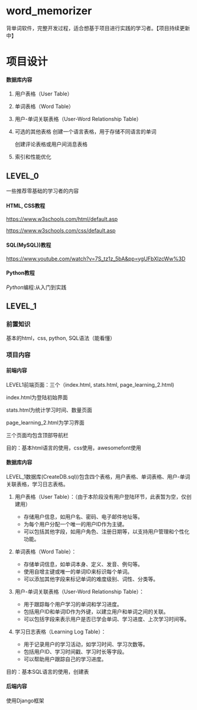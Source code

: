 # word_memorizer

背单词软件，完整开发过程，适合想基于项目进行实践的学习者。【项目持续更新中】

# 项目设计

#### 数据库内容

1. 用户表格（User Table）
2. 单词表格（Word Table）
3. 用户-单词关联表格（User-Word Relationship Table）
4. 可选的其他表格
   创建一个语言表格，用于存储不同语言的单词

   创建评论表格或用户间消息表格
5. 索引和性能优化

## LEVEL_0

一些推荐零基础的学习者的内容

#### HTML, CSS教程

https://www.w3schools.com/html/default.asp

https://www.w3schools.com/css/default.asp

#### SQL(MySQL))教程

https://www.youtube.com/watch?v=7S_tz1z_5bA&pp=ygUFbXlzcWw%3D

#### Python教程

*Python*编程:从入门到实践

## LEVEL_1

### 前置知识

基本的html，css, python, SQL语法（能看懂）

### 项目内容

#### 前端内容

LEVEL1前端页面：三个（index.html, stats.html, page_learning_2.html)

index.html为登陆初始界面

stats.html为统计学习时间、数量页面

page_learning_2.html为学习界面

三个页面均包含顶部导航栏

目的：基本html语言的使用，css使用，awesomefont使用

#### 数据库内容

LEVEL_1数据库(CreateDB.sql))包含四个表格，用户表格、单词表格、用户-单词关联表格，学习日志表格。

1. 用户表格（User Table）：（由于本阶段没有用户登陆环节，此表暂为空，仅创建用）

   * 存储用户信息，如用户名、密码、电子邮件地址等。
   * 为每个用户分配一个唯一的用户ID作为主键。
   * 可以包括其他字段，如用户角色、注册日期等，以支持用户管理和个性化功能。
2. 单词表格（Word Table）：

   * 存储单词信息，如单词本身、定义、发音、例句等。
   * 使用自增主键或唯一的单词ID来标识每个单词。
   * 可以添加其他字段来标记单词的难度级别、词性、分类等。
3. 用户-单词关联表格（User-Word Relationship Table）：

   * 用于跟踪每个用户学习的单词和学习进度。
   * 包括用户ID和单词ID作为外键，以建立用户和单词之间的关联。
   * 可以包括字段来表示用户是否已学会单词、学习进度、上次学习时间等。
4. 学习日志表格（Learning Log Table）：

   * 用于记录用户的学习活动，如学习时间、学习次数等。
   * 包括用户ID、学习时间戳、学习时长等字段。
   * 可以帮助用户跟踪自己的学习进度。

目的：基本SQL语言的使用，创建表

#### 后端内容

使用Django框架
